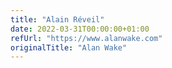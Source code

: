 ```yaml
---
title: "Alain Réveil"
date: 2022-03-31T00:00:00+01:00
refUrl: "https://www.alanwake.com"
originalTitle: "Alan Wake"
---
```


